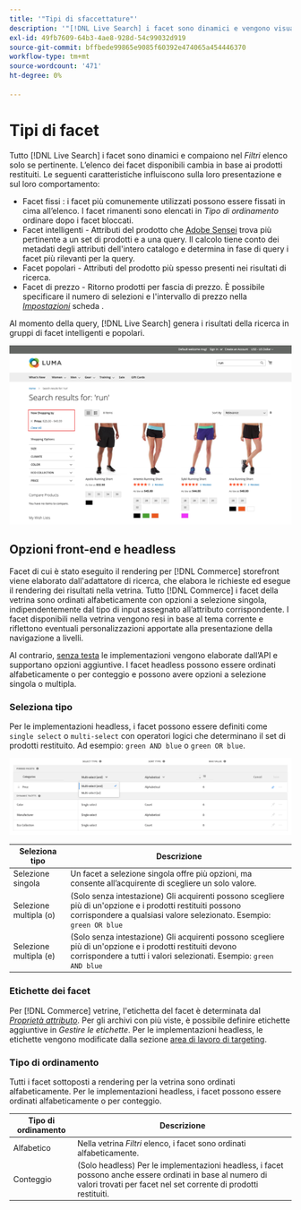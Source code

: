 ```yaml
---
title: '"Tipi di sfaccettature"'
description: '"[!DNL Live Search] i facet sono dinamici e vengono visualizzati nell’elenco Filtri se pertinente."'
exl-id: 49fb7609-64b3-4ae8-928d-54c99032d919
source-git-commit: bffbede99865e9085f60392e474065a454446370
workflow-type: tm+mt
source-wordcount: '471'
ht-degree: 0%

---
```


# Tipi di facet

Tutto [!DNL Live Search] i facet sono dinamici e compaiono nel *Filtri* elenco solo se pertinente. L’elenco dei facet disponibili cambia in base ai prodotti restituiti. Le seguenti caratteristiche influiscono sulla loro presentazione e sul loro comportamento:

* Facet fissi : i facet più comunemente utilizzati possono essere fissati in cima all’elenco. I facet rimanenti sono elencati in *Tipo di ordinamento* ordinare dopo i facet bloccati.
* Facet intelligenti - Attributi del prodotto che [Adobe Sensei](https://www.adobe.com/sensei.html) trova più pertinente a un set di prodotti e a una query. Il calcolo tiene conto dei metadati degli attributi dell&#39;intero catalogo e determina in fase di query i facet più rilevanti per la query.
* Facet popolari - Attributi del prodotto più spesso presenti nei risultati di ricerca.
* Facet di prezzo - Ritorno prodotti per fascia di prezzo. È possibile specificare il numero di selezioni e l&#39;intervallo di prezzo nella [*Impostazioni*](settings.md) scheda .

Al momento della query, [!DNL Live Search] genera i risultati della ricerca in gruppi di facet intelligenti e popolari.

![Facet - Prezzo](assets/storefront-search-results-run-price.png)

## Opzioni front-end e headless

Facet di cui è stato eseguito il rendering per [!DNL Commerce] storefront viene elaborato dall&#39;adattatore di ricerca, che elabora le richieste ed esegue il rendering dei risultati nella vetrina. Tutto [!DNL Commerce] i facet della vetrina sono ordinati alfabeticamente con opzioni a selezione singola, indipendentemente dal tipo di input assegnato all’attributo corrispondente. I facet disponibili nella vetrina vengono resi in base al tema corrente e riflettono eventuali personalizzazioni apportate alla presentazione della navigazione a livelli.

Al contrario, [senza testa](https://devdocs.magento.com/guides/v2.4/architecture/archi_perspectives/webapi-vision.html) le implementazioni vengono elaborate dall’API e supportano opzioni aggiuntive. I facet headless possono essere ordinati alfabeticamente o per conteggio e possono avere opzioni a selezione singola o multipla.

### Seleziona tipo

Per le implementazioni headless, i facet possono essere definiti come `single select` o `multi-select` con operatori logici che determinano il set di prodotti restituito. Ad esempio: `green AND blue` o `green OR blue`.

![Facet - Seleziona tipo](assets/facets-select-type.png)

| Seleziona tipo | Descrizione |
|--- |--- |
| Selezione singola | Un facet a selezione singola offre più opzioni, ma consente all’acquirente di scegliere un solo valore. |
| Selezione multipla (o) | (Solo senza intestazione) Gli acquirenti possono scegliere più di un&#39;opzione e i prodotti restituiti possono corrispondere a qualsiasi valore selezionato. Esempio: `green OR blue` |
| Selezione multipla (e) | (Solo senza intestazione) Gli acquirenti possono scegliere più di un&#39;opzione e i prodotti restituiti devono corrispondere a tutti i valori selezionati. Esempio: `green AND blue` |

### Etichette dei facet

Per [!DNL Commerce] vetrine, l&#39;etichetta del facet è determinata dal [*Proprietà attributo*](https://docs.magento.com/user-guide/stores/attribute-product-create.html). Per gli archivi con più viste, è possibile definire etichette aggiuntive in *Gestire le etichette*. Per le implementazioni headless, le etichette vengono modificate dalla sezione [area di lavoro di targeting](faceting-workspace.md).

### Tipo di ordinamento

Tutti i facet sottoposti a rendering per la vetrina sono ordinati alfabeticamente. Per le implementazioni headless, i facet possono essere ordinati alfabeticamente o per conteggio.

| Tipo di ordinamento | Descrizione |
|--- |--- |
| Alfabetico | Nella vetrina *Filtri* elenco, i facet sono ordinati alfabeticamente. |
| Conteggio | (Solo headless) Per le implementazioni headless, i facet possono anche essere ordinati in base al numero di valori trovati per facet nel set corrente di prodotti restituiti. |
